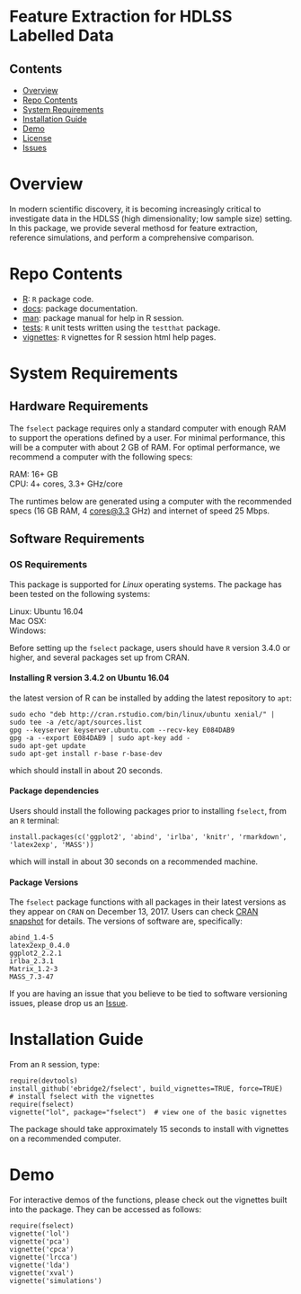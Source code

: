 # Feature Extraction for HDLSS Labelled Data

## Contents

- [Overview](#overview)
- [Repo Contents](#repo-contents)
- [System Requirements](#system-requirements)
- [Installation Guide](#installation-guide)
- [Demo](#demo)
- [License](./LICENSE)
- [Issues](https://github.com/ebridge2/fselect/issues)

# Overview

In modern scientific discovery, it is becoming increasingly critical to investigate data in the HDLSS (high dimensionality; low sample size) setting. In this package, we provide several methosd for feature extraction, reference simulations, and perform a comprehensive comparison.

# Repo Contents

- [R](./R): `R` package code.
- [docs](./docs): package documentation.
- [man](./man): package manual for help in R session.
- [tests](./tests): `R` unit tests written using the `testthat` package.
- [vignettes](./vignettes): `R` vignettes for R session html help pages.


# System Requirements

## Hardware Requirements

The `fselect` package requires only a standard computer with enough RAM to support the operations defined by a user. For minimal performance, this will be a computer with about 2 GB of RAM. For optimal performance, we recommend a computer with the following specs:

RAM: 16+ GB  
CPU: 4+ cores, 3.3+ GHz/core

The runtimes below are generated using a computer with the recommended specs (16 GB RAM, 4 cores@3.3 GHz) and internet of speed 25 Mbps.

## Software Requirements

### OS Requirements

This package is supported for *Linux* operating systems. The package has been tested on the following systems:

Linux: Ubuntu 16.04  
Mac OSX:  
Windows:  

Before setting up the `fselect` package, users should have `R` version 3.4.0 or higher, and several packages set up from CRAN.

#### Installing R version 3.4.2 on Ubuntu 16.04

the latest version of R can be installed by adding the latest repository to `apt`:

```
sudo echo "deb http://cran.rstudio.com/bin/linux/ubuntu xenial/" | sudo tee -a /etc/apt/sources.list
gpg --keyserver keyserver.ubuntu.com --recv-key E084DAB9
gpg -a --export E084DAB9 | sudo apt-key add -
sudo apt-get update
sudo apt-get install r-base r-base-dev
```

which should install in about 20 seconds.

#### Package dependencies

Users should install the following packages prior to installing `fselect`, from an `R` terminal:

```
install.packages(c('ggplot2', 'abind', 'irlba', 'knitr', 'rmarkdown', 'latex2exp', 'MASS'))
```

which will install in about 30 seconds on a recommended machine.

#### Package Versions

The `fselect` package functions with all packages in their latest versions as they appear on `CRAN` on December 13, 2017. Users can check [CRAN snapshot](https://mran.microsoft.com/timemachine/) for details. The versions of software are, specifically:
```
abind_1.4-5
latex2exp_0.4.0
ggplot2_2.2.1
irlba_2.3.1
Matrix_1.2-3
MASS_7.3-47
```

If you are having an issue that you believe to be tied to software versioning issues, please drop us an [Issue](https://github.com/neurodata/mgc/issues). 

# Installation Guide

From an `R` session, type:

```
require(devtools)
install_github('ebridge2/fselect', build_vignettes=TRUE, force=TRUE)  # install fselect with the vignettes
require(fselect)
vignette("lol", package="fselect")  # view one of the basic vignettes
```

The package should take approximately 15 seconds to install with vignettes on a recommended computer. 

# Demo

For interactive demos of the functions, please check out the vignettes built into the package. They can be accessed as follows:

```
require(fselect)
vignette('lol')
vignette('pca')
vignette('cpca')
vignette('lrcca')
vignette('lda')
vignette('xval')
vignette('simulations')
```
